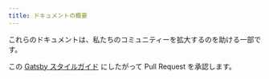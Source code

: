 ```yaml
---
title: ドキュメントの概要
---
```


これらのドキュメントは、私たちのコミュニティーを拡大するのを助ける一部です。

この [Gatsby スタイルガイド](/contributing/gatsby-style-guide/) にしたがって Pull Request を承認します。
